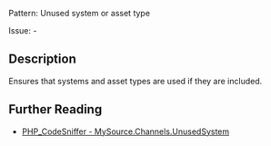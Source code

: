 Pattern: Unused system or asset type

Issue: -

## Description

Ensures that systems and asset types are used if they are included.

## Further Reading

* [PHP_CodeSniffer - MySource.Channels.UnusedSystem](https://github.com/squizlabs/PHP_CodeSniffer/blob/master/src/Standards/MySource/Sniffs/Channels/UnusedSystemSniff.php)